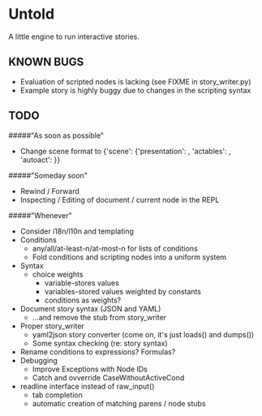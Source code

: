 Untold
======

A little engine to run interactive stories. 

KNOWN BUGS
----------

* Evaluation of scripted nodes is lacking (see FIXME in story_writer.py)
* Example story is highly buggy due to changes in the scripting syntax

TODO
----

#####"As soon as possible"
* Change scene format to
      {'scene': {'presentation': <foo>,
                 'actables': <bar>,
                 'autoact': <baz>}}

#####"Someday soon"
* Rewind / Forward
* Inspecting / Editing of document / current node in the REPL

#####"Whenever"
* Consider i18n/l10n and templating
* Conditions
  * any/all/at-least-n/at-most-n for lists of conditions
  * Fold conditions and scripting nodes into a uniform system
* Syntax
  * choice weights
    * variable-stores values
    * variables-stored values weighted by constants
    * conditions as weights?
* Document story syntax (JSON and YAML)
  * ...and remove the stub from story_writer
* Proper story_writer
  * yaml2json story converter (come on, it's just loads() and dumps())
  * Some syntax checking (re: story syntax)
* Rename conditions to expressions? Formulas?
* Debugging
  * Improve Exceptions with Node IDs
  * Catch and ovverride CaseWithoutActiveCond
* readline interface instead of raw_input()
  * tab completion
  * automatic creation of matching parens / node stubs
  